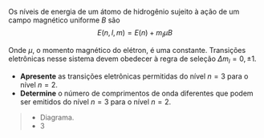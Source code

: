 Os níveis de energia de um átomo de hidrogênio sujeito à ação de um campo magnético uniforme $B$ são 
$$
E(n, l, m)= E(n) + m_l\mu B
$$

Onde $\mu$, o momento magnético do elétron, é uma constante. Transições eletrônicas nesse sistema devem obedecer à regra de seleção $\Delta m_l = 0, \pm 1$.

- **Apresente** as transições eletrônicas permitidas do nível $n=3$ para o nível $n=2$.
- **Determine** o número de comprimentos de onda diferentes que podem ser emitidos do nível $n=3$ para o nível $n=2$.
 
> - Diagrama.
> - $3$
